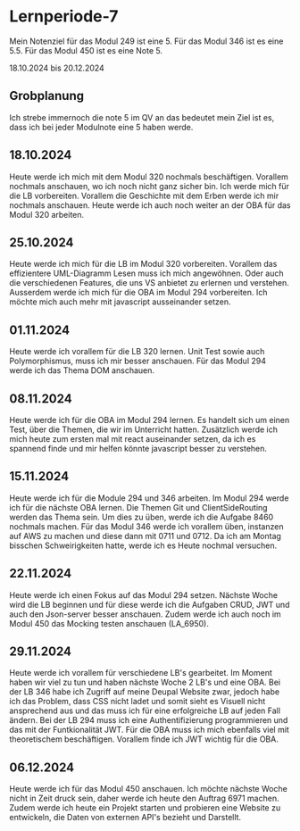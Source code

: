 # Lernperiode-7

Mein Notenziel für das Modul 249 ist eine 5. Für das Modul 346 ist es eine 5.5. Für das Modul 450 ist es eine Note 5.
 
18.10.2024 bis 20.12.2024

## Grobplanung

Ich strebe immernoch die note 5 im QV an das bedeutet mein Ziel ist es, dass ich bei jeder Modulnote eine 5 haben werde.
 
## 18.10.2024

Heute werde ich mich mit dem Modul 320 nochmals beschäftigen. Vorallem nochmals anschauen, wo ich noch nicht ganz sicher bin. Ich werde mich für die LB vorbereiten. Vorallem die Geschichte mit dem Erben werde ich mir nochmals anschauen. Heute werde ich auch noch weiter an der OBA für das Modul 320 arbeiten.

## 25.10.2024

Heute werde ich mich für die LB im Modul 320 vorbereiten. Vorallem das effizientere UML-Diagramm Lesen muss ich mich angewöhnen. Oder auch die verschiedenen Features, die uns VS anbietet zu erlernen und verstehen. Ausserdem werde ich mich für die OBA im Modul 294 vorbereiten. Ich möchte mich auch mehr mit javascript ausseinander setzen.

## 01.11.2024
Heute werde ich vorallem für die LB 320 lernen. Unit Test sowie auch Polymorphismus, muss ich mir besser anschauen. Für das Modul 294 werde ich das Thema DOM anschauen.

## 08.11.2024

Heute werde ich für die OBA im Modul 294 lernen. Es handelt sich um einen Test, über die Themen, die wir im Unterricht hatten. Zusätzlich werde ich mich heute zum ersten mal mit react auseinander setzen, da ich es spannend finde und mir helfen könnte javascript besser zu verstehen. 

## 15.11.2024

Heute werde ich für die Module 294 und 346 arbeiten. Im Modul 294 werde ich für die nächste OBA lernen. Die Themen Git und ClientSideRouting werden das Thema sein. Um dies zu üben, werde ich die Aufgabe 8460 nochmals machen. Für das Modul 346 werde ich vorallem üben, instanzen auf AWS zu machen und diese dann mit 0711 und 0712. Da ich am Montag bisschen Schweirigkeiten hatte, werde ich es Heute nochmal versuchen. 

## 22.11.2024

Heute werde ich einen Fokus auf das Modul 294 setzen. Nächste Woche wird die LB beginnen und für diese werde ich die Aufgaben CRUD, JWT und auch den Json-server besser anschauen. Zudem werde ich auch noch im Modul 450 das Mocking testen anschauen (LA_6950).

## 29.11.2024

Heute werde ich vorallem für verschiedene LB's gearbeitet. Im Moment haben wir viel zu tun und haben nächste Woche 2 LB's und eine OBA. Bei der LB 346 habe ich Zugriff auf meine Deupal Website zwar, jedoch habe ich das Problem, dass CSS nicht ladet und somit sieht es Visuell nicht ansprechend aus und das muss ich für eine erfolgreiche LB auf jeden Fall ändern. Bei der LB 294 muss ich eine Authentifizierung programmieren und das mit der Funtkionalität JWT. Für die OBA muss ich mich ebenfalls viel mit theoretischem beschäftigen. Vorallem finde ich JWT wichtig für die OBA.

## 06.12.2024

Heute werde ich für das Modul 450 anschauen. Ich möchte nächste Woche nicht in Zeit druck sein, daher werde ich heute den Auftrag 6971 machen. Zudem werde ich heute ein Projekt starten und probieren eine Website zu entwickeln, die Daten von externen API's bezieht und Darstellt. 




